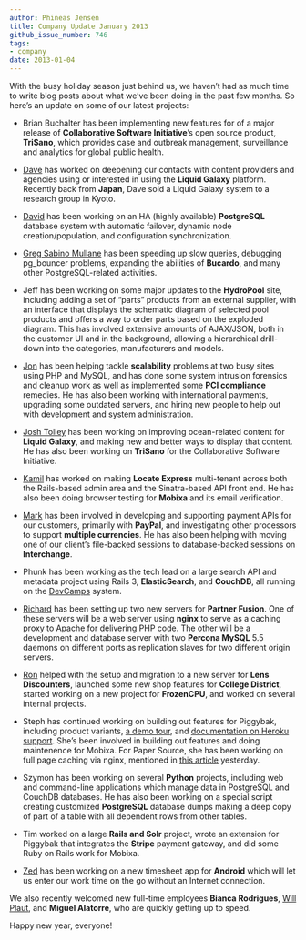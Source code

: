 ```yaml
---
author: Phineas Jensen
title: Company Update January 2013
github_issue_number: 746
tags:
- company
date: 2013-01-04
---
```


With the busy holiday season just behind us, we haven’t had as much time to write blog posts about what we’ve been doing in the past few months. So here’s an update on some of our latest projects:

- Brian Buchalter has been implementing new features for of a major release of **Collaborative Software Initiative**’s open source product, **TriSano**, which provides case and outbreak management, surveillance and analytics for global public health.

- [Dave](/blog/authors/dave-jenkins) has worked on deepening our contacts with content providers and agencies using or interested in using the **Liquid Galaxy** platform. Recently back from **Japan**, Dave sold a Liquid Galaxy system to a research group in Kyoto.

- [David](/blog/authors/david-christensen) has been working on an HA (highly available) **PostgreSQL** database system with automatic failover, dynamic node creation/population, and configuration synchronization.

- [Greg Sabino Mullane](/blog/authors/greg-sabino-mullane) has been speeding up slow queries, debugging pg_bouncer problems, expanding the abilities of **Bucardo**, and many other PostgreSQL-related activities.

- Jeff has been working on some major updates to the **HydroPool** site, including adding a set of “parts” products from an external supplier, with an interface that displays the schematic diagram of selected pool products and offers a way to order parts based on the exploded diagram. This has involved extensive amounts of AJAX/JSON, both in the customer UI and in the background, allowing a hierarchical drill-down into the categories, manufacturers and models.

- [Jon](/team/jon-jensen) has been helping tackle **scalability** problems at two busy sites using PHP and MySQL, and has done some system intrusion forensics and cleanup work as well as implemented some **PCI compliance** remedies. He has also been working with international payments, upgrading some outdated servers, and hiring new people to help out with development and system administration.

- [Josh Tolley](/team/josh-tolley) has been working on improving ocean-related content for **Liquid Galaxy**, and making new and better ways to display that content. He has also been working on **TriSano** for the Collaborative Software Initiative.

- [Kamil](/blog/authors/kamil-ciemniewski) has worked on making **Locate Express** multi-tenant across both the Rails-based admin area and the Sinatra-based API front end. He has also been doing browser testing for **Mobixa** and its email verification.

- [Mark](/team/mark-johnson) has been involved in developing and supporting payment APIs for our customers, primarily with **PayPal**, and investigating other processors to support **multiple currencies**. He has also been helping with moving one of our client’s file-backed sessions to database-backed sessions on **Interchange**.

- Phunk has been working as the tech lead on a large search API and metadata project using Rails 3, **ElasticSearch**, and **CouchDB**, all running on the [DevCamps](http://www.devcamps.org) system.

- [Richard](/team/richard-templet) has been setting up two new servers for **Partner Fusion**. One of these servers will be a web server using **nginx** to serve as a caching proxy to Apache for delivering PHP code. The other will be a development and database server with two **Percona MySQL** 5.5 daemons on different ports as replication slaves for two different origin servers.

- [Ron](/team/ron-phipps) helped with the setup and migration to a new server for **Lens Discounters**, launched some new shop features for **College District**, started working on a new project for **FrozenCPU**, and worked on several internal projects.

- Steph has continued working on building out features for Piggybak, including product variants, [a demo tour](/blog/2012/12/interactive-piggybak-demo-tour), and [documentation on Heroku support](/blog/2012/11/piggybak-on-heroku). She’s been involved in building out features and doing maintenence for Mobixa. For Paper Source, she has been working on full page caching via nginx, mentioned in [this article](/blog/2013/01/paper-source-nginx-full-page-caching) yesterday.

- Szymon has been working on several **Python** projects, including web and command-line applications which manage data in PostgreSQL and CouchDB databases. He has also been working on a special script creating customized **PostgreSQL** database dumps making a deep copy of part of a table with all dependent rows from other tables.

- Tim worked on a large **Rails and Solr** project, wrote an extension for Piggybak that integrates the **Stripe** payment gateway, and did some Ruby on Rails work for Mobixa.

- [Zed](/team/zed-jensen) has been working on a new timesheet app for **Android** which will let us enter our work time on the go without an Internet connection.

We also recently welcomed new full-time employees **Bianca Rodrigues**, [Will Plaut](/team/will-plaut), and **Miguel Alatorre**, who are quickly getting up to speed.

Happy new year, everyone!
